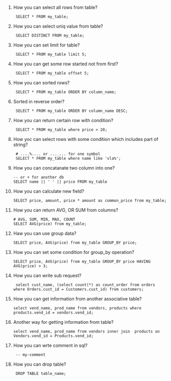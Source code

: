 1. How you can select all rows from table?
    
        SELECT * FROM my_table;
3. How you can select uniq value from table?
        
        SELECT DISTINCT FROM my_table;
4. How you can set limit for table?
        
        SELECT * FROM my_table limit 5;
5. How you can get some row started not from first?
        
        SELECT * FROM my_table offset 5;
6. How you can sorted rows?
        
        SELECT * FROM my_table ORDER BY column_name;
7. Sorted in reverse order?
        
        SELECT * FROM my_table ORDER BY column_name DESC;
8. How you can return certain row with condition?
        
        SELECT * FROM my_table where price > 20;
9. How yoc can select rows with some condition which includes part of string?
        
        # ....%.... or ..._... for one symbol
        SELECT * FROM my_table where name like 'vla%';
        
10. How you can concatanate two column into one?

        -- or + for another db
        SELECT name || ' ' || price FROM my_table
11. How you can calculate new field?
        
        SELECT price, amount, price * amount as common_price from my_table;
12. How you can return AVG, OR SUM from columns?
        
        # AVG, SUM, MIN, MAX, COUNT
        SELECT AVG(price) from my_table;
13. Haw you can use group data?

        SELECT price, AVG(price) from my_table GROUP_BY price;
14. How you can set some condition for group_by operation?
        
        SELECT price, AVG(price) from my_table GROUP_BY price HAVING AVG(price) > 3;
15. How you can write sub request?
        
         select cust_name, (select count(*) as count_order from orders where Orders.cust_id = Customers.cust_id) from customers;

16. How you can get information from another associative table?
    
        select vend_name, prod_name from vendors, products where products.vend_id = vendors.vend_id;
17. Another way for getting information from table?
        
        select vend_name, prod_name from vendors inner join  products on Vendors.vend_id = Products.vend_id;
6. How you can wrte comment in sql?
        
        -- my-comment
2. How you can drop table?
        
        DROP TABLE table_name;
        
